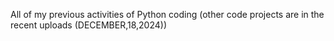 All of my previous activities of Python coding (other code projects are in the recent uploads (DECEMBER,18,2024))
